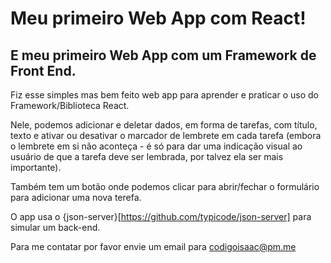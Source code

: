 # Meu primeiro Web App com React!

## E meu primeiro Web App com um Framework de Front End.

Fiz esse simples mas bem feito web app para aprender e praticar o uso do Framework/Biblioteca React.

Nele, podemos adicionar e deletar dados, em forma de tarefas, com título, texto e ativar ou desativar o marcador de lembrete em cada tarefa (embora o lembrete em si não aconteça - é só para dar uma indicação visual ao usuário de que a tarefa deve ser lembrada, por talvez ela ser mais importante).

Também tem um botão onde podemos clicar para abrir/fechar o formulário para adicionar uma nova terefa.

O app usa o {json-server}[https://github.com/typicode/json-server] para simular um back-end.

Para me contatar por favor envie um email para codigoisaac@pm.me
